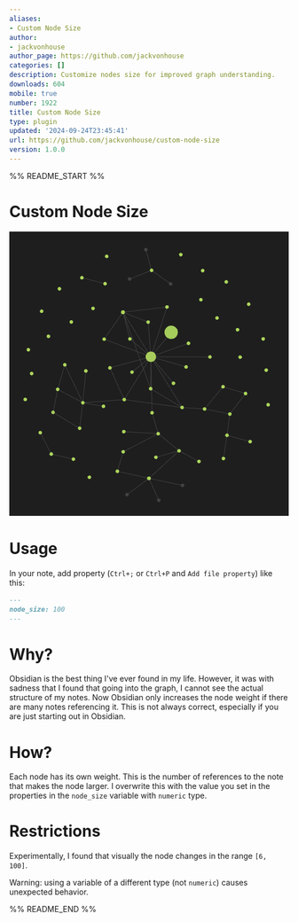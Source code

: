 ```yaml
---
aliases:
- Custom Node Size
author:
- jackvonhouse
author_page: https://github.com/jackvonhouse
categories: []
description: Customize nodes size for improved graph understanding.
downloads: 604
mobile: true
number: 1922
title: Custom Node Size
type: plugin
updated: '2024-09-24T23:45:41'
url: https://github.com/jackvonhouse/custom-node-size
version: 1.0.0
---
```


%% README_START %%

# Custom Node Size

![image](https://raw.githubusercontent.com/jackvonhouse/custom-node-size/HEAD/imgs/graph.png)

# Usage

In your note, add property (`Ctrl+;` or `Ctrl+P` and `Add file property`) like this:
```markdown
---
node_size: 100
---
```

# Why?

Obsidian is the best thing I've ever found in my life. However, it was with sadness that I found that going into the graph, I cannot see the actual structure of my notes. Now Obsidian only increases the node weight if there are many notes referencing it. This is not always correct, especially if you are just starting out in Obsidian.

# How?

Each node has its own weight. This is the number of references to the note that makes the node larger. I overwrite this with the value you set in the properties in the `node_size` variable with `numeric` type.

# Restrictions

Experimentally, I found that visually the node changes in the range `[6, 100]`.

Warning: using a variable of a different type (not `numeric`) causes unexpected behavior.


%% README_END %%